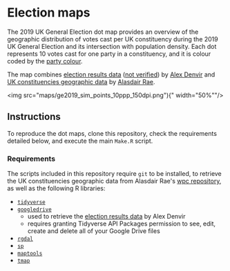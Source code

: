# Election maps

The 2019 UK General Election dot map provides an overview of the geographic distribution of votes cast per UK constituency during the 2019 UK General Election and its intersection with population density. Each dot represents 10 votes cast for one party in a constituency, and it is colour coded by the [party colour](https://en.wikipedia.org/wiki/Wikipedia:Index_of_United_Kingdom_political_parties_meta_attributes).

The map combines [election results data](https://drive.google.com/file/d/19Z1YbmmjzDqMl2rzrk0XTfNrbRJDAMtU/view) ([not verified](https://twitter.com/eldenvo/status/1205525303092756482)) by [Alex Denvir](https://twitter.com/eldenvo) and [UK constituencies geographic data](https://github.com/alasdairrae/wpc) by [Alasdair Rae](https://twitter.com/undertheraedar).

<img src="maps/ge2019_sim_points_10ppp_150dpi.png"){" width="50%""/>

## Instructions

To reproduce the dot maps, clone this repository, check the requirements detailed below, and execute the main `Make.R` script.

### Requirements

The scripts included in this repository require `git` to be installed, to retrieve the UK constituencies geographic data from Alasdair Rae's [wpc repository](https://github.com/alasdairrae/wpc), as well as the following R libraries:

- [`tidyverse`](https://www.tidyverse.org/)
- [`googledrive`](https://googledrive.tidyverse.org/)
    - used to retrieve the [election results data](https://drive.google.com/file/d/19Z1YbmmjzDqMl2rzrk0XTfNrbRJDAMtU/view) by Alex Denvir
    - requires granting Tidyverse API Packages permission to see, edit, create and delete all of your Google Drive files
- [`rgdal`](https://cran.r-project.org/web/packages/rgdal/index.html)
- [`sp`](https://cran.r-project.org/web/packages/sp/index.html)
- [`maptools`](https://cran.r-project.org/web/packages/maptools/index.html)
- [`tmap`](https://cran.r-project.org/web/packages/tmap/index.html)
